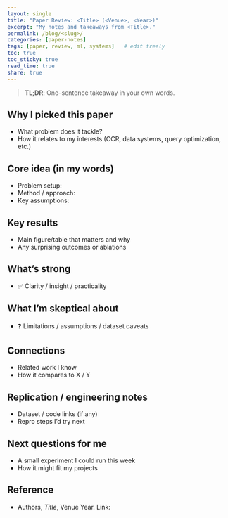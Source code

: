 ```yaml
---
layout: single
title: "Paper Review: <Title> (<Venue>, <Year>)"
excerpt: "My notes and takeaways from <Title>."
permalink: /blog/<slug>/
categories: [paper-notes]
tags: [paper, review, ml, systems]   # edit freely
toc: true
toc_sticky: true
read_time: true
share: true
---
```


> **TL;DR**: One–sentence takeaway in your own words.

## Why I picked this paper
- What problem does it tackle?
- How it relates to my interests (OCR, data systems, query optimization, etc.)

## Core idea (in my words)
- Problem setup:
- Method / approach:
- Key assumptions:

## Key results
- Main figure/table that matters and why
- Any surprising outcomes or ablations

## What’s strong
- ✅ Clarity / insight / practicality

## What I’m skeptical about
- ❓ Limitations / assumptions / dataset caveats

## Connections
- Related work I know
- How it compares to X / Y

## Replication / engineering notes
- Dataset / code links (if any)
- Repro steps I’d try next

## Next questions for me
- A small experiment I could run this week
- How it might fit my projects

## Reference
- Authors, *Title*, Venue Year. Link: <url>
